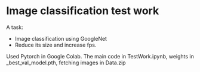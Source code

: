 # Image classification test work
A task:
- Image classification using GoogleNet
- Reduce its size and increase fps.

Used Pytorch in Google Colab. 
The main code in TestWork.ipynb, weights in _best_val_model.pth, fetching images in Data.zip
